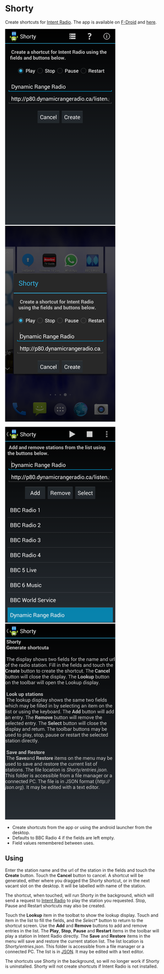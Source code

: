 # Shorty

Create shortcuts for [Intent Radio](http://smblott.org/intent_radio).
The app is available on [F-Droid](https://f-droid.org/repository/browse/?fdid=org.billthefarmer.shorty)
and [here](https://github.com/billthefarmer/shorty/releases).

![](https://github.com/billthefarmer/billthefarmer.github.io/raw/master/images/Shorty.png) ![](https://github.com/billthefarmer/billthefarmer.github.io/raw/master/images/Shorty-dialog.png)

![](https://github.com/billthefarmer/billthefarmer.github.io/raw/master/images/Shorty-lookup.png) ![](https://github.com/billthefarmer/billthefarmer.github.io/raw/master/images/Shorty-help.png)

 * Create shortcuts from the app or using the android launcher from
   the desktop.
 * Defaults to BBC Radio 4 if the fields are left empty.
 * Field values remembered between uses.

## Using

Enter the station name and the url of the station in the fields and
touch the **Create** button. Touch the **Cancel** button to cancel. A
shortcut will be generated, either where you dragged the Shorty
shortcut, or in the next vacant slot on the desktop. It will be
labelled with name of the station.

The shortcut, when touched, will run Shorty in the background, which
will send a request to [Intent Radio](http://smblott.org/intent_radio)
to play the station you requested. Stop, Pause and Restart shortcuts
may also be created.

Touch the **Lookup** item in the toolbat to show the lookup
display. Touch and item in the list to fill the fields, and the
*Select** button to return to the shortcut screen. Use the **Add** and
**Remove** buttons to add and remove entries in the list. The
**Play**, **Stop**, **Pause** and **Restart** items in the toolbar
will play a station in Intent Radio directly. The **Save** and
**Restore** items in the menu will save and restore the current
station list. The list location is *Shorty/entries.json*. This folder
is accessible from a file manager or a connected PC. The list is in
[JSON](http://json.org). It may be edited with a text editor.

The shortcuts use Shorty in the background, so will no longer work if
Shorty is uninstalled. Shorty will not create shortcuts if Intent
Radio is not installed.
